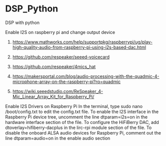 # DSP_Python
DSP with python

Enable I2S on raspberry pi and change output device
1. https://www.mathworks.com/help/supportpkg/raspberrypi/ug/play-high-quality-audio-from-raspberry-pi-using-i2s-based-dac.html
2. https://github.com/respeaker/seeed-voicecard
3. https://github.com/respeaker/4mics_hat

4. https://makersportal.com/blog/audio-processing-with-the-quadmic-4-microphone-array-on-the-raspberry-pi?rq=quadmic
5. https://wiki.seeedstudio.com/ReSpeaker_4-Mic_Linear_Array_Kit_for_Raspberry_Pi/

Enable I2S Drivers on Raspberry Pi
    In the terminal, type sudo nano /boot/config.txt to edit the config.txt file.
    To enable the I2S interface in the Raspberry Pi device tree, uncomment the line dtparam=i2s=on in the hardware interface section of the file.
    To configure the HiFiBerry DAC, add dtoverlay=hifiberry-dacplus in the lirc-rpi module section of the file.
    To disable the onboard ALSA audio devices for Raspberry Pi, comment out the line dtparam=audio=on in the enable audio section
